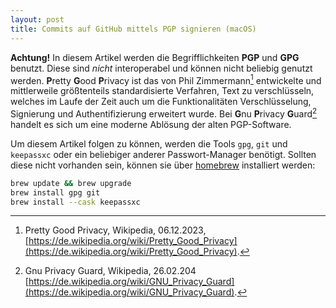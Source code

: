 ```yaml
---
layout: post
title: Commits auf GitHub mittels PGP signieren (macOS)
---
```


**Achtung!** In diesem Artikel werden die Begrifflichkeiten **PGP** und **GPG** benutzt. Diese sind _nicht_ interoperabel und können nicht beliebig genutzt werden.
**P**retty **G**ood **P**rivacy ist das von Phil Zimmermann[^1] entwickelte und mittlerweile größtenteils standardisierte Verfahren, Text zu verschlüsseln, welches im Laufe der Zeit auch um die 
Funktionalitäten Verschlüsselung, Signierung und Authentifizierung erweitert wurde. Bei **G**nu **P**rivacy **G**uard[^2] handelt es sich um eine moderne Ablösung der alten PGP-Software.

Um diesem Artikel folgen zu können, werden die Tools `gpg`, `git` und `keepassxc` oder ein beliebiger anderer Passwort-Manager benötigt. Sollten diese nicht vorhanden sein, 
können sie über [homebrew](https://brew.sh) installiert werden:

```bash
brew update && brew upgrade
brew install gpg git
brew install --cask keepassxc
```



[^1]: Pretty Good Privacy, Wikipedia, 06.12.2023, [https://de.wikipedia.org/wiki/Pretty_Good_Privacy](https://de.wikipedia.org/wiki/Pretty_Good_Privacy).
[^2]: Gnu Privacy Guard, Wikipedia, 26.02.204 [https://de.wikipedia.org/wiki/GNU_Privacy_Guard](https://de.wikipedia.org/wiki/GNU_Privacy_Guard).